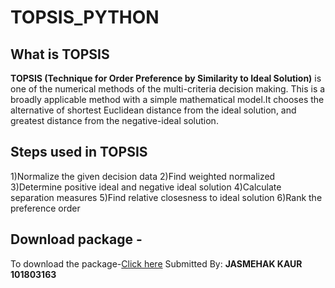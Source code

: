 # TOPSIS_PYTHON


## What is TOPSIS

**TOPSIS  (Technique for  Order Preference  by Similarity  to  Ideal Solution)**  is one  of the  numerical methods of the multi-criteria decision making. This is a broadly applicable method with a simple mathematical model.It chooses the alternative of shortest Euclidean distance
from the ideal solution, and greatest distance from the negative-ideal
solution. 


## Steps used in TOPSIS

1)Normalize the given decision data
2)Find weighted normalized
3)Determine positive ideal and negative ideal solution
4)Calculate separation measures
5)Find relative closesness to ideal solution
6)Rank the preference order

## Download package -
To download the package-[Click here](https://pypi.org/project/TOPSIS-JASMEHAK-101803163/0.1/)
Submitted By: **JASMEHAK KAUR 101803163**
